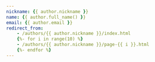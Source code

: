 ```yaml
---
nickname: {{ author.nickname }}
name: {{ author.full_name() }}
email: {{ author.email }}
redirect_from:
    - /authors/{{ author.nickname }}/index.html
    {%- for i in range(10) %}
    - /authors/{{ author.nickname }}/page-{{ i }}.html
    {%- endfor %}
---
```


